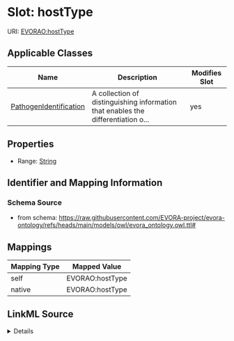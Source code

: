 

# Slot: hostType



URI: [EVORAO:hostType](https://raw.githubusercontent.com/EVORA-project/evora-ontology/refs/heads/main/models/owl/evora_ontology.owl.ttl#hostType)



<!-- no inheritance hierarchy -->





## Applicable Classes

| Name | Description | Modifies Slot |
| --- | --- | --- |
| [PathogenIdentification](PathogenIdentification.md) | A collection of distinguishing information that enables the differentiation o... |  yes  |







## Properties

* Range: [String](String.md)





## Identifier and Mapping Information







### Schema Source


* from schema: https://raw.githubusercontent.com/EVORA-project/evora-ontology/refs/heads/main/models/owl/evora_ontology.owl.ttl#




## Mappings

| Mapping Type | Mapped Value |
| ---  | ---  |
| self | EVORAO:hostType |
| native | EVORAO:hostType |




## LinkML Source

<details>
```yaml
name: hostType
from_schema: https://raw.githubusercontent.com/EVORA-project/evora-ontology/refs/heads/main/models/owl/evora_ontology.owl.ttl#
rank: 1000
alias: hostType
domain_of:
- PathogenIdentification
range: string
equals_string_in:
- Animal
- Human
- Plant

```
</details>